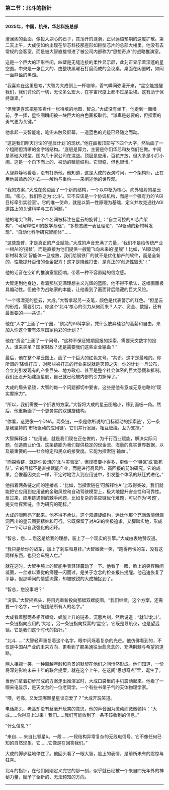 ### **第二节：北斗的指针**

---

#### **2025年，中国，杭州，华芯科技总部**

澄澜阁的会面，像投入湖心的石子，其荡开的涟漪，正以远超预期的速度扩散。第二天上午，大成便如约出现在华芯科技那座形如巨型芯片的总部大楼里。他没有去常规的会客室，而是被大智直接领进了被公司内部称为“思想奇点”的战略推演室。

这是一个巨大的环形空间，四壁是无缝连接的柔性显示屏，此刻正显示着深邃的星空图。中央是一张巨大的、由整块黑曜石打磨而成的会议桌，桌面在闲置时，如同一面静谧的黑湖。

“我喜欢在这里思考，”大智为大成倒上一杯咖啡，香气瞬间弥漫开来，“星空能提醒我们，我们讨论的一切，无论多么宏大，在宇宙尺度上都不过是尘埃。这有助于保持谦卑。”

“但我更喜欢把星空看作一张待填的地图，智总。”大成没有坐下，他走到一面墙前，手一挥，星空图瞬间被一块巨大的白色画板取代。“谦卑是必要的，但探索的勇气更为关键。”

他拿起一支智能笔，笔尖未触及屏幕，一道蓝色的光迹已经随之而动。

“这是我们昨天讨论的‘星辰计划’的现状。”他在画板顶部写下四个大字，然后画了一个粗陋但清晰的金字塔结构。“底层是算力，主要是你们华芯和友商们在做。中间是基础大模型，国内几十家公司在混战。顶层是应用，百花齐放，但大多是小打小闹。这是一个自下而上的、被动的赋能结构。它很稳，但也很慢。”

大智静静地看着，没有打断他。他知道，这是大成的表演时间，一个架构师，正在用他最熟悉的方式——解构与重构——来阐述他的世界观。

“我的方案，”大成在旁边画了一个新的结构，一个以中枢为核心，向外辐射的星云图。“核心，我们称之为‘北斗’。它不应该是一个协调机构，而是一个强有力的‘AGI目标牵引实验室’。它的唯一使命，就是以第一性原理为基础，定义并攻克通往AGI道路上的关键科学与工程问题。”

他的笔尖飞舞，一个个名词被标注在星云的旋臂上：“自主可控的AI芯片架构”、“可解释性AI的数学基础”、“多模态统一表征理论”、“AI驱动的新材料发现”、“自动化科学研究智能体”……

“这些旋臂，才是真正的产业赋能。”大成的声音充满了力量，“我们不是给传统产业一根AI的‘拐杖’，而是直接为他们提供一艘能飞向未来的‘星舰’！比如，‘AI驱动的新材料发现’智能体一旦成熟，我们给钢铁厂的就不是优化排产的软件，而是全新的、性能提升百倍的合金配方！这才是降维打击，是真正的‘创造性毁灭’！”

他的话音在空旷的推演室里回响，带着一种不容置疑的信念感。

大智走到他身边，看着那张充满理想主义光辉的蓝图，他不得不承认，这幅画面极具煽动性。但他作为战略家的本能，让他看到了画面背后隐藏的巨大风险。

“一个很漂亮的星云，大成。”大智拿起另一支笔，颜色是代表警示的红色。“但星云的形成，需要引力。你这个‘北斗’核心的引力从何而来？人才、资金、数据，还有最重要的——共识。”

他在“人才”上画了一个圈，“顶尖的AI科学家，凭什么放弃硅谷的高薪和自由，来加入你这个带有浓厚国家色彩的计划？”

他在“资金”上画了一个问号，“这种不保证短期回报的探索，需要天文数字的投入。谁来买单？国家财政？还是需要我们这些企业输血？”

最后，他在整个星云图上，画了一个巨大的红色叉号。“共识。这才是最难的。你所谓的‘降维打击’，对那些被打击的行业来说就是灭顶之灾。你的计划一旦公布，会立刻引发现有的产业巨头、地方政府、甚至是整个社会体系的巨大恐慌和抵制。我们还没开始建造星舰，自己就已经被内部的引力撕碎了。”

大成的眉头紧锁，大智的每一个问题都切中要害。这些是他有意或无意忽略的“现实摩擦力”。

“所以，我们需要一个折衷的方案。”大智将大成的星云图缩小，移到画板一角。然后，他重新画了一个更务实的双螺旋结构。

“你看，这更像一个DNA。两条链，一条是你所说的‘目标驱动的探索链’，另一条是我坚持的‘市场驱动的应用链’。它们并行发展，相互缠绕，互为支撑。”

大智解释道：“应用链，就是我们现在正在做的，为千行百业赋能，解决实际问题，创造商业价值。这条链能为我们提供稳定的现金流、海量的真实世界数据，以及最重要的——社会稳定和民众的接受度。它能为探索链‘输血’。”

“而探索链，就是你设想的‘北斗实验室’，但规模要小得多，更像一个‘特区’或‘敢死队’。它的目标不是直接赋能产业，而是进行高风险、高回报的前沿研究。它的成果，会像基因突变一样，不定时地注入到应用链中，引发整个体系的跃迁式进化。”

他指着两条链之间的连接点：“比如，当探索链在‘可解释性AI’上取得突破，我们就能把它应用到应用链的金融风控和自动驾驶模型上，极大地提升安全性和可靠性。反过来，应用链遇到的棘手问题，比如复杂的供应链优化难题，可以作为‘考题’，提交给探索链，作为研究的靶标。”

大成的眼睛亮了起来。他不得不承认，这个双螺旋结构，远比他那个充满激情但漏洞百出的星云图要精妙和可行。它既保留了对AGI的终极追求，又脚踏实地，形成了一个可以自我强化的闭环。

“智总，您……您这是给我的理想，装上了一个现实的引擎。”大成由衷地赞叹道。

“我只是给你的战车，加上了刹车和悬挂。”大智微微一笑，“跑得再快的车，没有这两样东西，也只会车毁人亡。”

就在这时，大智手腕上的智能手表轻轻震动了一下。他看了一眼，脸上的笑容瞬间凝固，一丝难以察觉的痛楚一闪而过。是关于念念的检查报告提醒。他迅速恢复了平静，但那瞬间的情感流露，却被敏锐的大成捕捉到了。

“智总，您没事吧？”

“没事。”大智摇摇头，将目光重新投向那幅双螺旋图，“我们继续。这个方案，还需要一个名字，一个能团结所有人的名字。”

大成看着那两条相互缠绕、螺旋上升的链条，沉思片刻，然后说道：“就叫‘北斗’。一条链指向应用的‘大地’，另一条链指向探索的‘星空’。它既是导航仪，也是望远镜。它是我们这个时代的指针。”

“北斗……”大智轻声重复着这个名字，眼中闪烁着复杂的光芒。他仿佛看到的，不仅是中国AI产业的未来方向，更看到了那条通往治愈念念的、充满荆棘与希望的道路。

两人相视一笑，一种超越年龄和背景的默契在他们之间悄然形成。他们知道，一份将深刻影响未来十年的联合提案，就在这个上午，在这间“思想奇点”里，诞生了。

当他们拿着初步形成的方案走出推演室时，大成口袋里的手机震动起来。他看了一眼来电显示，是天文台的一位老同学，一个有些书呆子气的天体物理学家。

“喂，老高，又发现哪颗星星谈恋爱了？”大成开玩笑道。

电话那头，老高却没有丝毫开玩笑的意思，他的声音因为激动而微微颤抖：“大成……你得马上过来！我们……我们可能收到了一条不该收到的信息。”

“什么信息？”

“来自……来自比邻星b。一段……一段结构异常复杂的无线电信号。它不像任何已知的自然现象，它……它像是在回答我们。”

大成的脚步猛地停住了。他回头看了一眼大智，脸上的表情，是前所未有的震惊与狂喜。

北斗的指针，在他们刚刚定义完它的那一刻，似乎就已经被一个来自四光年外的神秘力量，赋予了全新的、无法预知的方向。

---

###

###

